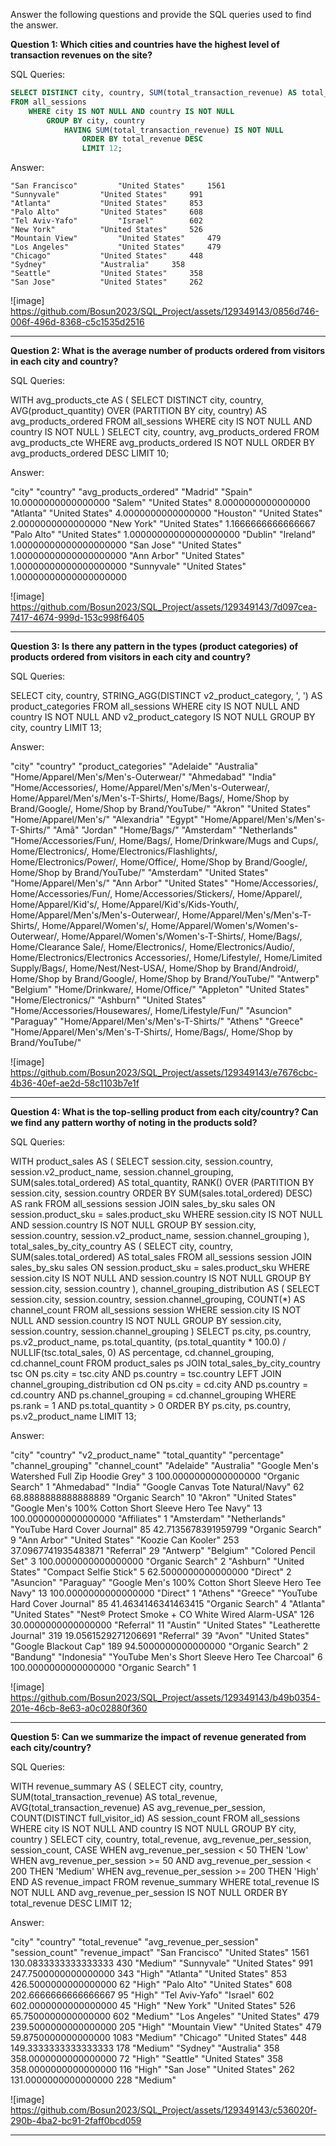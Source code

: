 Answer the following questions and provide the SQL queries used to find the answer.

    
**Question 1: Which cities and countries have the highest level of transaction revenues on the site?**

SQL Queries:

```SQL
SELECT DISTINCT city, country, SUM(total_transaction_revenue) AS total_revenue
FROM all_sessions
	WHERE city IS NOT NULL AND country IS NOT NULL
		GROUP BY city, country
			HAVING SUM(total_transaction_revenue) IS NOT NULL
				ORDER BY total_revenue DESC
				LIMIT 12;
```

Answer:

```"city"	            "country"	        "total_revenue"
"San Francisco"	    	"United States"	    1561
"Sunnyvale"	        "United States"	    991
"Atlanta"	        "United States"	    853
"Palo Alto"	        "United States"	    608
"Tel Aviv-Yafo"	    	"Israel"	    602
"New York"	        "United States"	    526
"Mountain View"	    	"United States"	    479
"Los Angeles"	    	"United States"	    479
"Chicago"	        "United States"	    448
"Sydney"	        "Australia"	    358
"Seattle"	        "United States"	    358
"San Jose"	        "United States"	    262
```

![image] https://github.com/Bosun2023/SQL_Project/assets/129349143/0856d746-006f-496d-8368-c5c1535d2516

------------------------------

**Question 2: What is the average number of products ordered from visitors in each city and country?**

SQL Queries:

WITH avg_products_cte AS (
    SELECT DISTINCT
        city,
        country,
        AVG(product_quantity) OVER (PARTITION BY city, country) AS avg_products_ordered
    FROM all_sessions
    WHERE city IS NOT NULL AND country IS NOT NULL
)
SELECT city, country, avg_products_ordered
FROM avg_products_cte
	WHERE avg_products_ordered IS NOT NULL
	ORDER BY avg_products_ordered DESC
		LIMIT 10;

Answer:

"city"	    "country"	        "avg_products_ordered"
"Madrid"	"Spain"	            10.0000000000000000
"Salem"	    "United States"    	8.0000000000000000
"Atlanta"	"United States"	    4.0000000000000000
"Houston"	"United States"	    2.0000000000000000
"New York"	"United States"	    1.1666666666666667
"Palo Alto"	"United States"	    1.00000000000000000000
"Dublin"	"Ireland"	        1.00000000000000000000
"San Jose"	"United States"	    1.00000000000000000000
"Ann Arbor"	"United States"	    1.00000000000000000000
"Sunnyvale"	"United States"	    1.00000000000000000000

![image] https://github.com/Bosun2023/SQL_Project/assets/129349143/7d097cea-7417-4674-999d-153c998f6405

-----------------------------------


**Question 3: Is there any pattern in the types (product categories) of products ordered from visitors in each city and country?**


SQL Queries:

SELECT
    city,
    country,
    STRING_AGG(DISTINCT v2_product_category, ', ') AS product_categories
FROM all_sessions
WHERE city IS NOT NULL AND country IS NOT NULL AND v2_product_category IS NOT NULL
GROUP BY city, country
    LIMIT 13;


Answer:

"city"	        "country"	        "product_categories"
"Adelaide"	    "Australia"	        "Home/Apparel/Men's/Men's-Outerwear/"
"Ahmedabad"	    "India"	            "Home/Accessories/, Home/Apparel/Men's/Men's-Outerwear/, Home/Apparel/Men's/Men's-T-Shirts/, Home/Bags/, Home/Shop by Brand/Google/, Home/Shop by Brand/YouTube/"
"Akron"	        "United States"	    "Home/Apparel/Men's/"
"Alexandria"	"Egypt"	            "Home/Apparel/Men's/Men's-T-Shirts/"
"Amã"	        "Jordan"	        "Home/Bags/"
"Amsterdam"	    "Netherlands"	    "Home/Accessories/Fun/, Home/Bags/, Home/Drinkware/Mugs and Cups/, Home/Electronics/, Home/Electronics/Flashlights/, Home/Electronics/Power/, Home/Office/, Home/Shop by Brand/Google/, Home/Shop by Brand/YouTube/"
"Amsterdam"	    "United States"	    "Home/Apparel/Men's/"
"Ann Arbor"	    "United States"	    "Home/Accessories/, Home/Accessories/Fun/, Home/Accessories/Stickers/, Home/Apparel/, Home/Apparel/Kid's/, Home/Apparel/Kid's/Kids-Youth/, Home/Apparel/Men's/Men's-Outerwear/, Home/Apparel/Men's/Men's-T-Shirts/, Home/Apparel/Women's/, Home/Apparel/Women's/Women's-Outerwear/, Home/Apparel/Women's/Women's-T-Shirts/, Home/Bags/, Home/Clearance Sale/, Home/Electronics/, Home/Electronics/Audio/, Home/Electronics/Electronics Accessories/, Home/Lifestyle/, Home/Limited Supply/Bags/, Home/Nest/Nest-USA/, Home/Shop by Brand/Android/, Home/Shop by Brand/Google/, Home/Shop by Brand/YouTube/"
"Antwerp"	     "Belgium"	        "Home/Drinkware/, Home/Office/"
"Appleton"	     "United States"	"Home/Electronics/"
"Ashburn"	     "United States"	"Home/Accessories/Housewares/, Home/Lifestyle/Fun/"
"Asuncion"	     "Paraguay"	        "Home/Apparel/Men's/Men's-T-Shirts/"
"Athens"	     "Greece"	        "Home/Apparel/Men's/Men's-T-Shirts/, Home/Bags/, Home/Shop by Brand/YouTube/"


![image] https://github.com/Bosun2023/SQL_Project/assets/129349143/e7676cbc-4b36-40ef-ae2d-58c1103b7e1f 

-------------------------------------------

**Question 4: What is the top-selling product from each city/country? Can we find any pattern worthy of noting in the products sold?**


SQL Queries:

WITH product_sales AS (
    SELECT
        session.city,
        session.country,
        session.v2_product_name,
        session.channel_grouping,
        SUM(sales.total_ordered) AS total_quantity,
        RANK() OVER (PARTITION BY session.city, session.country ORDER BY SUM(sales.total_ordered) DESC) AS rank
    FROM all_sessions session
    JOIN sales_by_sku sales ON session.product_sku = sales.product_sku
    WHERE session.city IS NOT NULL AND session.country IS NOT NULL
    GROUP BY session.city, session.country, session.v2_product_name, session.channel_grouping
),
total_sales_by_city_country AS (
    SELECT
        city,
        country,
        SUM(sales.total_ordered) AS total_sales
    FROM all_sessions session
    JOIN sales_by_sku sales ON session.product_sku = sales.product_sku
    WHERE session.city IS NOT NULL AND session.country IS NOT NULL
    GROUP BY session.city, session.country
),
channel_grouping_distribution AS (
    SELECT
        session.city,
        session.country,
        session.channel_grouping,
        COUNT(*) AS channel_count
    FROM all_sessions session
    WHERE session.city IS NOT NULL AND session.country IS NOT NULL
    GROUP BY session.city, session.country, session.channel_grouping
)
SELECT
    ps.city,
    ps.country,
    ps.v2_product_name,
    ps.total_quantity,
    (ps.total_quantity * 100.0) / NULLIF(tsc.total_sales, 0) AS percentage,
    cd.channel_grouping,
    cd.channel_count
FROM product_sales ps
JOIN total_sales_by_city_country tsc ON ps.city = tsc.city AND ps.country = tsc.country
LEFT JOIN channel_grouping_distribution cd ON ps.city = cd.city AND ps.country = cd.country AND ps.channel_grouping = cd.channel_grouping
	WHERE ps.rank = 1 AND ps.total_quantity > 0
	ORDER BY ps.city, ps.country, ps.v2_product_name
	LIMIT 13;

Answer:

"city"	        "country"	    "v2_product_name"	                                                "total_quantity"	"percentage"	        "channel_grouping"	"channel_count"
"Adelaide"	    "Australia"	    "Google Men's Watershed Full Zip Hoodie Grey"	                    3	                100.0000000000000000	"Organic Search"	1
"Ahmedabad"	    "India"	        "Google Canvas Tote Natural/Navy"	                                62	                68.8888888888888889	    "Organic Search"	10
"Akron"	        "United States"	"Google Men's 100% Cotton Short Sleeve Hero Tee Navy"	            13	                100.0000000000000000	"Affiliates"	    1
"Amsterdam"	    "Netherlands"	"YouTube Hard Cover Journal"	                                    85	                42.7135678391959799	    "Organic Search"	9
"Ann Arbor"	    "United States"	"Koozie Can Kooler"	                                                253	                37.0967741935483871	    "Referral"	        29
"Antwerp"	    "Belgium"	    "Colored Pencil Set"	                                            3	                100.0000000000000000	"Organic Search"	2
"Ashburn"	    "United States"	"Compact Selfie Stick"	                                            5	                62.5000000000000000	    "Direct"	        2
"Asuncion"	    "Paraguay"	    "Google Men's 100% Cotton Short Sleeve Hero Tee Navy"	            13	                100.0000000000000000	"Direct"	        1
"Athens"	    "Greece"	    "YouTube Hard Cover Journal"	                                    85	                41.4634146341463415	    "Organic Search"	4
"Atlanta"	    "United States"	"Nest® Protect Smoke + CO White Wired Alarm-USA"	                126	                30.0000000000000000	    "Referral"	        11
"Austin"	    "United States"	"Leatherette Journal"	                                            319	                19.0561529271206691	    "Referral"	        39
"Avon"	        "United States"	"Google Blackout Cap"	                                            189	                94.5000000000000000	    "Organic Search"	2
"Bandung"	    "Indonesia"	    "YouTube Men's Short Sleeve Hero Tee Charcoal"	                    6	                100.0000000000000000	"Organic Search"	1

![image] https://github.com/Bosun2023/SQL_Project/assets/129349143/b49b0354-201e-46cb-8e63-a0c02880f360 

------------------------------------

**Question 5: Can we summarize the impact of revenue generated from each city/country?**

SQL Queries:


WITH revenue_summary AS (
    SELECT
        city,
        country,
        SUM(total_transaction_revenue) AS total_revenue,
        AVG(total_transaction_revenue) AS avg_revenue_per_session,
        COUNT(DISTINCT full_visitor_id) AS session_count
    FROM all_sessions
    WHERE city IS NOT NULL AND country IS NOT NULL
    GROUP BY city, country
)
SELECT
    city,
    country,
    total_revenue,
    avg_revenue_per_session,
    session_count,
    CASE
        WHEN avg_revenue_per_session < 50 THEN 'Low'
        WHEN avg_revenue_per_session >= 50 AND avg_revenue_per_session < 200 THEN 'Medium'
        WHEN avg_revenue_per_session >= 200 THEN 'High'
    END AS revenue_impact
FROM revenue_summary
WHERE total_revenue IS NOT NULL AND avg_revenue_per_session IS NOT NULL
ORDER BY total_revenue DESC
	LIMIT 12;

Answer:

"city"	            "country"	        "total_revenue"	    "avg_revenue_per_session"	"session_count"	"revenue_impact"
"San Francisco"	    "United States"	    1561	            130.0833333333333333	    430	            "Medium"
"Sunnyvale"	        "United States"	    991	                247.7500000000000000	    343	            "High"
"Atlanta"	        "United States"	    853	                426.5000000000000000	    62	            "High"
"Palo Alto"	        "United States"	    608	                202.6666666666666667	    95	            "High"
"Tel Aviv-Yafo"	    "Israel"	        602	                602.0000000000000000	    45	            "High"
"New York"	        "United States"	    526	                65.7500000000000000	        602	            "Medium"
"Los Angeles"	    "United States"	    479	                239.5000000000000000	    205	            "High"
"Mountain View"	    "United States"	    479	                59.8750000000000000	        1083	        "Medium"
"Chicago"	        "United States"	    448	                149.3333333333333333	    178	            "Medium"
"Sydney"	        "Australia"	        358	                358.0000000000000000	    72	            "High"
"Seattle"	        "United States"	    358	                358.0000000000000000	    116	            "High"
"San Jose"	        "United States"	    262	                131.0000000000000000	    228	            "Medium"

![image] https://github.com/Bosun2023/SQL_Project/assets/129349143/c536020f-290b-4ba2-bc91-2faff0bcd059 

---------------------------------------




